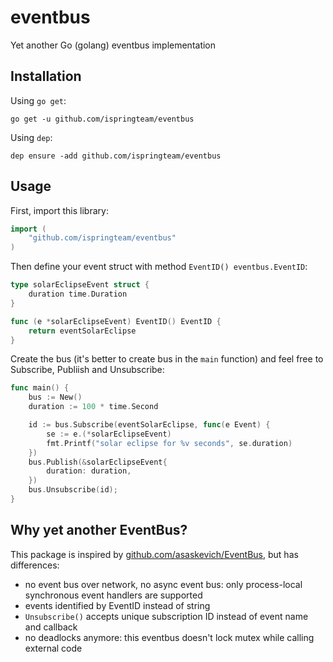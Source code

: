 # eventbus

Yet another Go (golang) eventbus implementation

## Installation

Using `go get`:

```
go get -u github.com/ispringteam/eventbus
```

Using `dep`:

```
dep ensure -add github.com/ispringteam/eventbus
```

## Usage

First, import this library:

```go
import (
    "github.com/ispringteam/eventbus"
)
```

Then define your event struct with method `EventID() eventbus.EventID`:

```go
type solarEclipseEvent struct {
	duration time.Duration
}

func (e *solarEclipseEvent) EventID() EventID {
	return eventSolarEclipse
}
```

Create the bus (it's better to create bus in the `main` function) and feel free to Subscribe, Publiish and Unsubscribe:

```go
func main() {
	bus := New()
	duration := 100 * time.Second

	id := bus.Subscribe(eventSolarEclipse, func(e Event) {
		se := e.(*solarEclipseEvent)
		fmt.Printf("solar eclipse for %v seconds", se.duration)
	})
	bus.Publish(&solarEclipseEvent{
		duration: duration,
	})
	bus.Unsubscribe(id);
}
```

## Why yet another EventBus?

This package is inspired by [github.com/asaskevich/EventBus](https://github.com/asaskevich/EventBus), but has differences:

* no event bus over network, no async event bus: only process-local synchronous event handlers are supported
* events identified by EventID instead of string
* `Unsubscribe()` accepts unique subscription ID instead of event name and callback
* no deadlocks anymore: this eventbus doesn't lock mutex while calling external code
